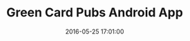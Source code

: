 ---
comments: true
date: 2016-05-25 17:01:00
title: "Green Card Pubs Android App"
app_name: "Green Card Pubs"
app_description: ""
app_features:
  - ""
  - ""
app_technical_details:
  - ""
  - "Tested with Appium"
app_play_store_url: "https://play.google.com/store/apps/details?id=com.twoergo.podifi.android.client.whitelabel.greencard"
app_screenshot_path_1: "/assets/android_apps/green_card/home_screen_framed.png"
---